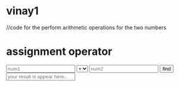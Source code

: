 # vinay1
//code for the perform arithmetic operations for the two numbers

<!DOCTYPE html>
<html lang="en">
<head>
    <meta charset="UTF-8">
    <meta name="viewport" content="width=device-width, initial-scale=1.0">
    <title>Document</title>
   
</head>
<body>
    <h1>assignment operator</h1>
    <input type="text" id="num1" placeholder="num1">
    <select id="opt">
        <option id="add" >+</option>
        <option id="sub">-</option>
        <option id="multi">*</option>
        <option id="divi">/</option>
    </select>
    <input type="text" id="num2" placeholder="num2">
    <button onclick="asm()" >find</button>
    <input type="text" id="result" placeholder="your result is appear here..">
<script>
    function asm(){
        var num1=Number(document.getElementById("num1").value);
        var num2=Number(document.getElementById("num2").value);
        if(document.getElementById("opt").value==document.getElementById("add").value){
            var res=num1+num2;
            document.getElementById("result").value=res;
        }
       else if(document.getElementById("opt").value==document.getElementById("sub").value){
            var res=num1-num2;
            document.getElementById("result").value=res;
        }
        else if(document.getElementById("opt").value==document.getElementById("multi").value){
            var res=num1*num2;
            document.getElementById("result").value=res;
        }
         else{
            var res=num1/num2;
            document.getElementById("result").value=res;
        }
    }
</script>
</body>
</html>
